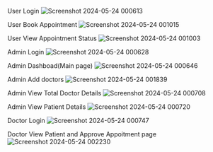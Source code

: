 
User Login
![Screenshot 2024-05-24 000613](https://github.com/Rajdongari/Hospital-Management-Project-in-Java/assets/110562887/0c4759ae-30de-4841-b675-cfcfa6f6ddf8)


User Book Appointment
![Screenshot 2024-05-24 001015](https://github.com/Rajdongari/Hospital-Management-Project-in-Java/assets/110562887/a3559b9b-7335-4e34-8a5e-eec38fd003e3)


User View Appointment Status
![Screenshot 2024-05-24 001003](https://github.com/Rajdongari/Hospital-Management-Project-in-Java/assets/110562887/1460e87c-be73-45de-90fe-afc4b9be8a5d)


Admin Login
![Screenshot 2024-05-24 000628](https://github.com/Rajdongari/Hospital-Management-Project-in-Java/assets/110562887/3292fb2b-daed-40cb-a67d-ddfb41624f40)


Admin Dashboad(Main page)
![Screenshot 2024-05-24 000646](https://github.com/Rajdongari/Hospital-Management-Project-in-Java/assets/110562887/12d763ce-1e98-4287-af3c-f9c0e86a5f56)


Admin Add doctors
![Screenshot 2024-05-24 001839](https://github.com/Rajdongari/Hospital-Management-Project-in-Java/assets/110562887/fc2983c0-c7f1-4ae4-8e81-f96af48ada17)


Admin View Total Doctor Details
![Screenshot 2024-05-24 000708](https://github.com/Rajdongari/Hospital-Management-Project-in-Java/assets/110562887/e4e090a0-b728-411e-a6df-d3b1b852356f)

Admin View Patient Details
![Screenshot 2024-05-24 000720](https://github.com/Rajdongari/Hospital-Management-Project-in-Java/assets/110562887/5a907d81-8a0c-4591-9dfb-ca4509caf403)



Doctor Login
![Screenshot 2024-05-24 000747](https://github.com/Rajdongari/Hospital-Management-Project-in-Java/assets/110562887/c9e0985a-6ca0-4672-bf9a-b59f0555cfe4)



Doctor View Patient and Approve Appoitment page
![Screenshot 2024-05-24 002230](https://github.com/Rajdongari/Hospital-Management-Project-in-Java/assets/110562887/1cb44e10-f2eb-4c9d-b3c5-41229856b9a0)


